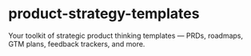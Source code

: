 # product-strategy-templates
Your toolkit of strategic product thinking templates — PRDs, roadmaps, GTM plans, feedback trackers, and more.
